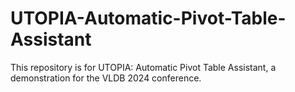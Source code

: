 # UTOPIA-Automatic-Pivot-Table-Assistant
This repository is for UTOPIA: Automatic Pivot Table Assistant, a demonstration for the VLDB 2024 conference.
